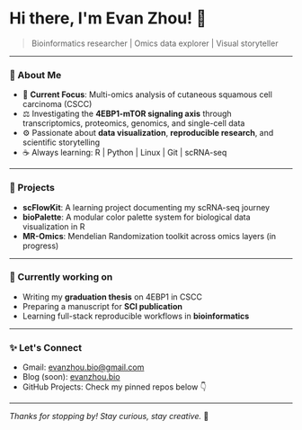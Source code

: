 # Hi there, I'm Evan Zhou! 🌟

> Bioinformatics researcher | Omics data explorer | Visual storyteller

---

### 🎉 About Me

- 🌿 **Current Focus**: Multi-omics analysis of cutaneous squamous cell carcinoma (CSCC)
- ⚖️ Investigating the **4EBP1-mTOR signaling axis** through transcriptomics, proteomics, genomics, and single-cell data
- ⚙️ Passionate about **data visualization**, **reproducible research**, and scientific storytelling
- ☕ Always learning: R | Python | Linux | Git | scRNA-seq

---

### 🏃️ Projects

- **scFlowKit**: A learning project documenting my scRNA-seq journey
- **bioPalette**: A modular color palette system for biological data visualization in R
- **MR-Omics**: Mendelian Randomization toolkit across omics layers (in progress)

---

### 📅 Currently working on

- Writing my **graduation thesis** on 4EBP1 in CSCC
- Preparing a manuscript for **SCI publication**
- Learning full-stack reproducible workflows in **bioinformatics**

---

### ✨ Let's Connect

- Gmail: evanzhou.bio@gmail.com
- Blog (soon): [evanzhou.bio](https://evanzhou.bio)
- GitHub Projects: Check my pinned repos below 👇

---

_Thanks for stopping by! Stay curious, stay creative._ 🚀

